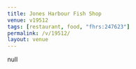 ```yaml
---
title: Jones Harbour Fish Shop
venue: v19512
tags: [restaurant, food, "fhrs:247623"]
permalink: /v/19512/
layout: venue
---
```

null